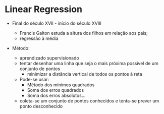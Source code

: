 # Linear Regression

* Final do século XVII - início do século XVIII
    * Francis Galton estuda a altura dos filhos em relação aos pais;
    * regressão à média
    
* Método:
    * aprendizado supervisionado
    * tentar desenhar uma linha que seja o mais próxima possível de um conjunto de pontos
        * minimizar a distância vertical de todos os pontos à reta
    * Pode-se usar:
        * Método dos mínimos quadrados
        * Soma dos erros quadrados
        * Soma dos erros absolutos...
    * coleta-se um conjunto de pontos conhecidos e tenta-se prever um ponto desconhecido